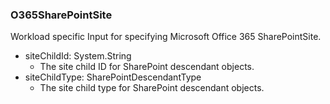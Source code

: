 ### O365SharePointSite
Workload specific Input for specifying Microsoft Office 365 SharePointSite.

- siteChildId: System.String
  - The site child ID for SharePoint descendant objects.
- siteChildType: SharePointDescendantType
  - The site child type for SharePoint descendant objects.
